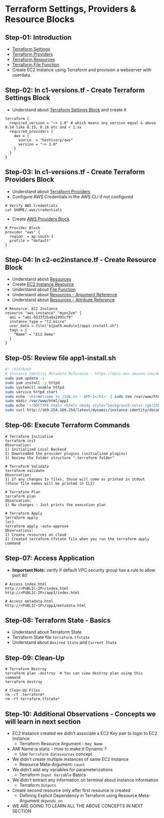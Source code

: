 # Terraform Settings, Providers & Resource Blocks
## Step-01: Introduction
- [Terraform Settings](https://www.terraform.io/docs/language/settings/index.html)
- [Terraform Providers](https://www.terraform.io/docs/providers/index.html)
- [Terraform Resources](https://www.terraform.io/docs/language/resources/index.html)
- [Terraform File Function](https://www.terraform.io/docs/language/functions/file.html)
- Create EC2 Instance using Terraform and provision a webserver with userdata. 

## Step-02: In c1-versions.tf - Create Terraform Settings Block
- Understand about [Terraform Settings Block](https://www.terraform.io/docs/language/settings/index.html) and create it
```t
terraform {
  required_version = "~> 1.0" # which means any version equal & above 0.14 like 0.15, 0.16 etc and < 1.xx
  required_providers {
    aws = {
      source  = "hashicorp/aws"
      version = "~> 3.0"
    }
  }
}
```

## Step-03: In c1-versions.tf - Create Terraform Providers Block 
- Understand about [Terraform Providers](https://www.terraform.io/docs/providers/index.html)
- Configure AWS Credentials in the AWS CLI if not configured
```t
# Verify AWS Credentials
cat $HOME/.aws/credentials
```
- Create [AWS Providers Block](https://registry.terraform.io/providers/hashicorp/aws/latest/docs#authentication)
```t
# Provider Block
provider "aws" {
  region  = ap-south-1
  profile = "default"
}
```

## Step-04: In c2-ec2instance.tf -  Create Resource Block
- Understand about [Resources](https://www.terraform.io/docs/language/resources/index.html)
- Create [EC2 Instance Resource](https://registry.terraform.io/providers/hashicorp/aws/latest/docs/resources/instance)
- Understand about [File Function](https://www.terraform.io/docs/language/functions/file.html)
- Understand about [Resources - Argument Reference](https://registry.terraform.io/providers/hashicorp/aws/latest/docs/resources/instance#argument-reference)
- Understand about [Resources - Attribute Reference](https://registry.terraform.io/providers/hashicorp/aws/latest/docs/resources/instance#attributes-reference)
```t
# Resource: EC2 Instance
resource "aws_instance" "myec2vm" {
  ami = "ami-0533f2ba8a1995cf9"
  instance_type = "t2.micro"
  user_data = file("${path.module}/app1-install.sh")
  tags = {
    "Name" = "EC2 Demo"
  }
}
```


## Step-05: Review file app1-install.sh
```sh
#! /bin/bash
# Instance Identity Metadata Reference - https://docs.aws.amazon.com/AWSEC2/latest/UserGuide/instance-identity-documents.html
sudo yum update -y
sudo yum install -y httpd
sudo systemctl enable httpd
sudo service httpd start  
sudo echo '<h1>Welcome to j2dk.in - APP-1</h1>' | sudo tee /var/www/html/index.html
sudo mkdir /var/www/html/app1
sudo echo '<!DOCTYPE html> <html> <body style="background-color:rgb(250, 210, 210);"> <h1>Welcome to j2dk.in - APP-1</h1> <p>Terraform Demo</p> <p>Application Version: V1</p> </body></html>' | sudo tee /var/www/html/app1/index.html
sudo curl http://169.254.169.254/latest/dynamic/instance-identity/document -o /var/www/html/app1/metadata.html
```

## Step-06: Execute Terraform Commands
```t
# Terraform Initialize
terraform init
Observation:
1) Initialized Local Backend
2) Downloaded the provider plugins (initialized plugins)
3) Review the folder structure ".terraform folder"

# Terraform Validate
terraform validate
Observation:
1) If any changes to files, those will come as printed in stdout (those file names will be printed in CLI)

# Terraform Plan
terraform plan
Observation:
1) No changes - Just prints the execution plan

# Terraform Apply
terraform apply 
[or]
terraform apply -auto-approve
Observations:
1) Create resources on cloud
2) Created terraform.tfstate file when you run the terraform apply command
```

## Step-07: Access Application
- **Important Note:** verify if default VPC security group has a rule to allow port 80
```t
# Access index.html
http://<PUBLIC-IP>/index.html
http://<PUBLIC-IP>/app1/index.html

# Access metadata.html
http://<PUBLIC-IP>/app1/metadata.html
```

## Step-08: Terraform State - Basics
- Understand about Terraform State
- Terraform State file `terraform.tfstate`
- Understand about `Desired State` and `Current State`


## Step-09: Clean-Up
```t
# Terraform Destroy
terraform plan -destroy  # You can view destroy plan using this command
terraform destroy

# Clean-Up Files
rm -rf .terraform*
rm -rf terraform.tfstate*
```


## Step-10: Additional Observations - Concepts we will learn in next section
- EC2 Instance created we didn't associate a EC2 Key pair to login to EC2 Instance 
  - Terraform Resource Argument - `Key Name`
- AMI Name is static - How to make it Dynamic ?
  - Use `Terraform Datasources` concept
- We didn't create multiple instances of same EC2 Instance
  - Resource Meta-Argument: `count` 
- We didn't add any variables for parameterizations
  - Terraform `Input Variable` Basics
- We didn't extract any information on terminal about instance information 
  -  Terraform `Outputs`
- Create second resource only after first resource is created
  - Defining Explicit Dependency in Terraform using Resource Meta-Argument `depends_on`
- WE ARE GOING TO LEARN ALL THE ABOVE CONCEPTS IN NEXT SECTION
  